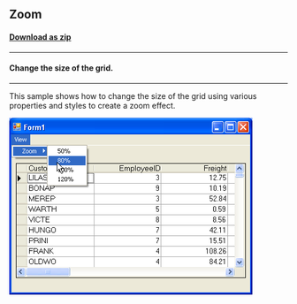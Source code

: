 ## Zoom
#### [Download as zip](https://grapecity.github.io/DownGit/#/home?url=https://github.com/GrapeCity/ComponentOne-WinForms-Samples/tree/master/NetFramework\TrueDBGrid\CS\Zoom)
____
#### Change the size of the grid.
____
This sample shows how to change the size of the grid using various properties and styles to create a zoom effect.

![screenshot](screenshot.png)
